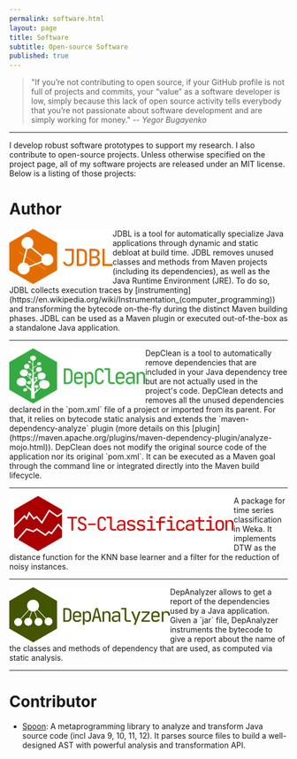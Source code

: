 ```yaml
---
permalink: software.html
layout: page
title: Software
subtitle: Open-source Software
published: true
---
```


> "If you’re not contributing to open source, if your GitHub profile is not full of projects and commits, your “value” as a software developer is low, simply because this lack of open source activity tells everybody that you’re not passionate about software development and are simply working for money."
> -- <cite>Yegor Bugayenko</cite>

---

I develop robust software prototypes to support my research. I also contribute to open-source projects. Unless otherwise specified on the project page, all of my software projects are released under an MIT license. Below is a listing of those projects:

# Author

<div class="software-logo">
<a href="https://github.com/castor-software/jdbl">
<img align="left" src="../img/logos/JDBL_logo.svg" height="100px"  alt="JDBL logo"/> 
</a>
</div>
<a href="https://github.com/castor-software/jdbl"><i class="fab fa-github"></i></a>  JDBL is a tool for automatically specialize Java applications through dynamic and static debloat at build time. JDBL removes unused classes and methods from Maven projects (including its dependencies), as well as the Java Runtime Environment (JRE). To do so, JDBL collects execution traces by [instrumenting](https://en.wikipedia.org/wiki/Instrumentation_(computer_programming)) and transforming the bytecode on-the-fly during the distinct Maven building phases. JDBL can be used as a Maven plugin or executed out-of-the-box as a standalone Java application. 

---

<div class="software-logo">
<a href="https://github.com/castor-software/depclean">
<img align="left" src="../img/logos/DepClean_logo.svg" height="100px"  alt="DepClean logo"/>
</a>
</div>
<a href="https://github.com/castor-software/depclean"><i class="fab fa-github"></i></a> DepClean is a tool to automatically remove dependencies that are included in your Java dependency tree but are not actually used in the project's code. DepClean detects and removes all the unused dependencies declared in the `pom.xml` file of a project or imported from its parent. For that, it relies on bytecode static analysis and extends the `maven-dependency-analyze` plugin (more details on this [plugin](https://maven.apache.org/plugins/maven-dependency-plugin/analyze-mojo.html)). DepClean does not modify the original source code of the application nor its original `pom.xml`. It can be executed as a Maven goal through the command line or integrated directly into the Maven build lifecycle. 

---

<div class="software-logo">
<a href="https://github.com/cesarsotovalero/time-series-classification">
<img align="left" src="../img/logos/TS-Classification_logo.svg" height="100px"  alt="TS-Classification logo"/>
</a>
</div>
<a href="https://github.com/cesarsotovalero/time-series-classification"><i class="fab fa-github"></i></a> A package for time series classification in Weka. It implements DTW as the distance function for the KNN base learner and a filter for the reduction of noisy instances. 

---
<div class="software-logo">
<a href="https://github.com/castor-software/dep-analyzer">
<img align="left" src="../img/logos/DepAnalyzer_logo.svg" height="100px"  alt="DepAnalyzer logo"/>
</a>
</div>
<a href="https://github.com/castor-software/dep-analyzer"><i class="fab fa-github"></i></a> DepAnalyzer allows to get a report of the dependencies used by a Java application. Given a `jar` file, DepAnalyzer instruments the bytecode to give a report about the name of the classes and methods of dependency that are used, as computed via static analysis.

---
 
# Contributor 

- <a href="https://github.com/INRIA/spoon"><i class="fab fa-github"></i></a> [Spoon](https://github.com/INRIA/spoon): A metaprogramming library to analyze and transform Java source code (incl Java 9, 10, 11, 12). It parses source files to build a well-designed AST with powerful analysis and transformation API.

<!--
- [Dependency-Track](https://github.com/DependencyTrack/dependency-track)
-->
